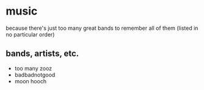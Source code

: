 # music
because there's just too many great bands to remember all of them (listed in no particular order)

## bands, artists, etc.
* too many zooz
* badbadnotgood
* moon hooch
